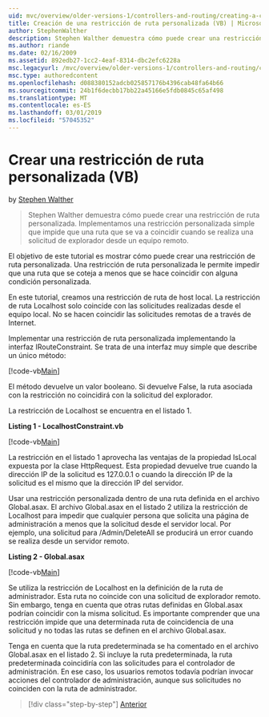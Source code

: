 ```yaml
---
uid: mvc/overview/older-versions-1/controllers-and-routing/creating-a-custom-route-constraint-vb
title: Creación de una restricción de ruta personalizada (VB) | Microsoft Docs
author: StephenWalther
description: Stephen Walther demuestra cómo puede crear una restricción de ruta personalizada. Implementamos un simple personalizada restricción que impide que una ruta coincidente w...
ms.author: riande
ms.date: 02/16/2009
ms.assetid: 892edb27-1cc2-4eaf-8314-dbc2efc6228a
msc.legacyurl: /mvc/overview/older-versions-1/controllers-and-routing/creating-a-custom-route-constraint-vb
msc.type: authoredcontent
ms.openlocfilehash: d088380152adcb025857176b4396cab48fa64b66
ms.sourcegitcommit: 24b1f6decbb17bb22a45166e5fdb0845c65af498
ms.translationtype: MT
ms.contentlocale: es-ES
ms.lasthandoff: 03/01/2019
ms.locfileid: "57045352"
---
```

<a name="creating-a-custom-route-constraint-vb"></a>Crear una restricción de ruta personalizada (VB)
====================
by [Stephen Walther](https://github.com/StephenWalther)

> Stephen Walther demuestra cómo puede crear una restricción de ruta personalizada. Implementamos una restricción personalizada simple que impide que una ruta que se va a coincidir cuando se realiza una solicitud de explorador desde un equipo remoto.


El objetivo de este tutorial es mostrar cómo puede crear una restricción de ruta personalizada. Una restricción de ruta personalizada le permite impedir que una ruta que se coteja a menos que se hace coincidir con alguna condición personalizada.

En este tutorial, creamos una restricción de ruta de host local. La restricción de ruta Localhost solo coincide con las solicitudes realizadas desde el equipo local. No se hacen coincidir las solicitudes remotas de a través de Internet.

Implementar una restricción de ruta personalizada implementando la interfaz IRouteConstraint. Se trata de una interfaz muy simple que describe un único método:

[!code-vb[Main](creating-a-custom-route-constraint-vb/samples/sample1.vb)]

El método devuelve un valor booleano. Si devuelve False, la ruta asociada con la restricción no coincidirá con la solicitud del explorador.

La restricción de Localhost se encuentra en el listado 1.

**Listing 1 - LocalhostConstraint.vb**

[!code-vb[Main](creating-a-custom-route-constraint-vb/samples/sample2.vb)]

La restricción en el listado 1 aprovecha las ventajas de la propiedad IsLocal expuesta por la clase HttpRequest. Esta propiedad devuelve true cuando la dirección IP de la solicitud es 127.0.0.1 o cuando la dirección IP de la solicitud es el mismo que la dirección IP del servidor.

Usar una restricción personalizada dentro de una ruta definida en el archivo Global.asax. El archivo Global.asax en el listado 2 utiliza la restricción de Localhost para impedir que cualquier persona que solicita una página de administración a menos que la solicitud desde el servidor local. Por ejemplo, una solicitud para /Admin/DeleteAll se producirá un error cuando se realiza desde un servidor remoto.

**Listing 2 - Global.asax**

[!code-vb[Main](creating-a-custom-route-constraint-vb/samples/sample3.vb)]

Se utiliza la restricción de Localhost en la definición de la ruta de administrador. Esta ruta no coincide con una solicitud de explorador remoto. Sin embargo, tenga en cuenta que otras rutas definidas en Global.asax podrían coincidir con la misma solicitud. Es importante comprender que una restricción impide que una determinada ruta de coincidencia de una solicitud y no todas las rutas se definen en el archivo Global.asax.

Tenga en cuenta que la ruta predeterminada se ha comentado en el archivo Global.asax en el listado 2. Si incluye la ruta predeterminada, la ruta predeterminada coincidiría con las solicitudes para el controlador de administración. En ese caso, los usuarios remotos todavía podrían invocar acciones del controlador de administración, aunque sus solicitudes no coinciden con la ruta de administrador.

> [!div class="step-by-step"]
> [Anterior](creating-a-route-constraint-vb.md)
